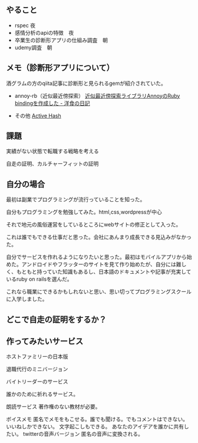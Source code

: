 ## やること
- rspec 夜
- 感情分析のapiの特徴　夜
- 卒業生の診断形アプリの仕組み調査　朝
- udemy調査　朝

## メモ（診断形アプリについて）
酒グラムの方のqiita記事に診断形と見られるgemが紹介されていた。

- annoy-rb（近似最近傍探索）
[近似最近傍探索ライブラリAnnoyのRuby bindingを作成した \- 洋食の日記](https://yoshoku.hatenablog.com/entry/2020/08/09/090000)

- その他
[Active Hash](https://qiita.com/iwkmsy9618/items/60ea01f4f4285d14c597)

## 課題
実績がない状態で転職する戦略を考える

自走の証明、カルチャーフィットの証明

## 自分の場合
最初は副業でプログラミングが流行っていることを知った。

自分もプログラミングを勉強してみた。html,css,wordpressが中心

それで地元の風俗運営をしているところにwebサイトの修正として入った。

これは誰でもできる仕事だと思った。会社にあんまり成長できる見込みがなかった。

自分でサービスを作れるようになりたいと思った。最初はモバイルアプリから始めた。アンドロイドやフラッターのサイトを見て作り始めたが、自分には難しく、もともと持っていた知識もあるし、日本語のドキュメントや記事が充実しているruby on railsを選んだ。

これなら職業にできるかもしれないと思い、思い切ってプログラミングスクールに入学しました。

## どこで自走の証明をするか？

## 作ってみたいサービス
ホストファミリーの日本版

退職代行のミニバージョン

バイトリーダーのサービス

誰かのために祈れるサービス。

朗読サービス
著作権のない教材が必要。

ボイスメモ
匿名でメモをもこせる。誰でも聞ける。でもコメントはできない。
いいねしかできない。
文字起こしもできる。
あなたのアイデアを誰かに共有したい。
twitterの音声バージョン
匿名の音声に変換される。